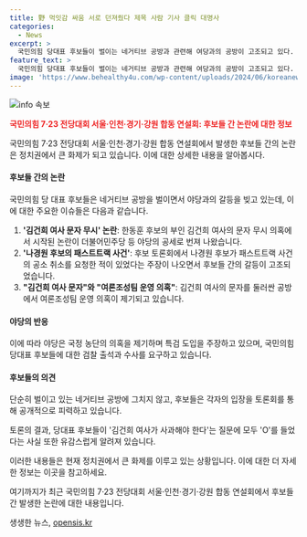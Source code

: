 ```yaml
---
title: 野 먹잇감 싸움 서로 던져줬다 제목 사람 기사 클릭 대명사
categories:
  - News
excerpt: >
  국민의힘 당대표 후보들이 벌이는 네거티브 공방과 관련해 여당과의 공방이 고조되고 있다. 국민의힘 친윤계가 제기한 ‘한동훈 후보의 김건희 여사 문자 무시’ 논란과 ‘여론조성팀 운영 의혹’에 대한 야당의 특검 요구로 공세가 확산되며 국정 농단 의혹까지 불거지고 있다. 또한, 후보들 간의 토론 과정에서 고려해야 할 사안들이 제기되고 있는 상황이다. 이에 대한 야당과 여당의 입장차가 확연하게 드러나고 있으며, 이러한 상황이 계속해서 논란과 갈등을 증폭시킬 것으로 보인다.
feature_text: >
  국민의힘 당대표 후보들이 벌이는 네거티브 공방과 관련해 여당과의 공방이 고조되고 있다. 국민의힘 친윤계가 제기한 ‘한동훈 후보의 김건희 여사 문자 무시’ 논란과 ‘여론조성팀 운영 의혹’에 대한 야당의 특검 요구로 공세가 확산되며 국정 농단 의혹까지 불거지고 있다. 또한, 후보들 간의 토론 과정에서 고려해야 할 사안들이 제기되고 있는 상황이다. 이에 대한 야당과 여당의 입장차가 확연하게 드러나고 있으며, 이러한 상황이 계속해서 논란과 갈등을 증폭시킬 것으로 보인다.
image: 'https://www.behealthy4u.com/wp-content/uploads/2024/06/koreanews.jpg'
---
```


<p><img src="https://www.behealthy4u.com/wp-content/uploads/2024/06/koreanews.jpg" alt="info 속보" /></p>

<p><b><span style="color: #ee2323;">국민의힘 7·23 전당대회 서울·인천·경기·강원 합동 연설회: 후보들 간 논란에 대한 정보</span></b></p>

<p>국민의힘 7·23 전당대회 서울·인천·경기·강원 합동 연설회에서 발생한 후보들 간의 논란은 정치권에서 큰 화제가 되고 있습니다. 이에 대한 상세한 내용을 알아봅시다. </p>

<h4>후보들 간의 논란</h4>

<p>국민의힘 당 대표 후보들은 네거티브 공방을 벌이면서 야당과의 갈등을 빚고 있는데, 이에 대한 주요한 이슈들은 다음과 같습니다.</p>

<ol>
<li><strong>'김건희 여사 문자 무시' 논란</strong>: 한동훈 후보의 부인 김건희 여사의 문자 무시 의혹에서 시작된 논란이 더불어민주당 등 야당의 공세로 번져 나왔습니다. </li>
<li><strong>'나경원 후보의 패스트트랙 사건'</strong>: 후보 토론회에서 나경원 후보가 패스트트랙 사건의 공소 취소를 요청한 적이 있었다는 주장이 나오면서 후보들 간의 갈등이 고조되었습니다.</li>
<li><strong>"김건희 여사 문자"와 "여론조성팀 운영 의혹"</strong>: 김건희 여사의 문자를 둘러싼 공방에서 여론조성팀 운영 의혹이 제기되고 있습니다.</li>
</ol>

<h4>야당의 반응</h4>

<p>이에 따라 야당은 국정 농단의 의혹을 제기하며 특검 도입을 주장하고 있으며, 국민의힘 당대표 후보들에 대한 검찰 출석과 수사를 요구하고 있습니다.</p>

<h4>후보들의 의견</h4>

<p>단순히 벌이고 있는 네거티브 공방에 그치지 않고, 후보들은 각자의 입장을 토론회를 통해 공개적으로 피력하고 있습니다.</p>

<p>토론의 결과, 당대표 후보들이 '김건희 여사가 사과해야 한다'는 질문에 모두 'O'를 들었다는 사실 또한 유감스럽게 알려져 있습니다. </p>

<p>이러한 내용들은 현재 정치권에서 큰 화제를 이루고 있는 상황입니다. 이에 대한 더 자세한 정보는 이곳을 참고하세요. </p>

<p>여기까지가 최근 국민의힘 7·23 전당대회 서울·인천·경기·강원 합동 연설회에서 후보들 간 발생한 논란에 대한 내용입니다.</p>
생생한 뉴스, <a href="https://opensis.kr" rel="dofollow">opensis.kr</a>


